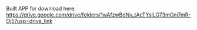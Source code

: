 Built APP for download here: https://drive.google.com/drive/folders/1wAfzwBdNv_tAcTYslLG73mGni7mR-Oj5?usp=drive_link
